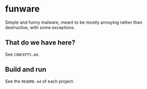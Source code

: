 # funware
Simple and funny malware, meant to be mostly annoying rather than destructive, with some exceptions.

## That do we have here?
See `CONCEPTS.md`.

## Build and run
See the `README.md` of each project.
